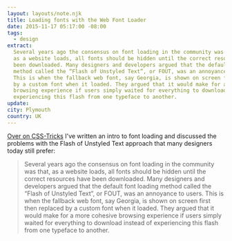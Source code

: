 ```yaml
---
layout: layouts/note.njk
title: Loading fonts with the Web Font Loader
date: 2015-11-17 05:17:00 -08:00
tags:
  - design
extract:
  Several years ago the consensus on font loading in the community was that,
  as a website loads, all fonts should be hidden until the correct resources have
  been downloaded. Many designers and developers argued that the default font loading
  method called the “Flash of Unstyled Text”, or FOUT, was an annoyance to users.
  This is when the fallback web font, say Georgia, is shown on screen first then replaced
  by a custom font when it loaded. They argued that it would make for a more cohesive
  browsing experience if users simply waited for everything to download instead of
  experiencing this flash from one typeface to another.
update:
city: Plymouth
country: UK
---
```


[Over on CSS-Tricks](https://css-tricks.com/loading-web-fonts-with-the-web-font-loader/) I've written an intro to font loading and discussed the problems with the Flash of Unstyled Text approach that many designers today still prefer:

> Several years ago the consensus on font loading in the community was that, as a website loads, all fonts should be hidden until the correct resources have been downloaded. Many designers and developers argued that the default font loading method called the “Flash of Unstyled Text”, or FOUT, was an annoyance to users. This is when the fallback web font, say Georgia, is shown on screen first then replaced by a custom font when it loaded. They argued that it would make for a more cohesive browsing experience if users simply waited for everything to download instead of experiencing this flash from one typeface to another.
